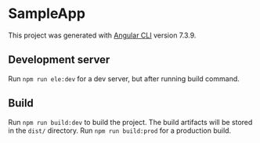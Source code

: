 # SampleApp

This project was generated with [Angular CLI](https://github.com/angular/angular-cli) version 7.3.9.

## Development server

Run `npm run ele:dev` for a dev server, but after running build command.

## Build

Run `npm run build:dev` to build the project. The build artifacts will be stored in the `dist/` directory. 
Run `npm run build:prod` for a production build.
